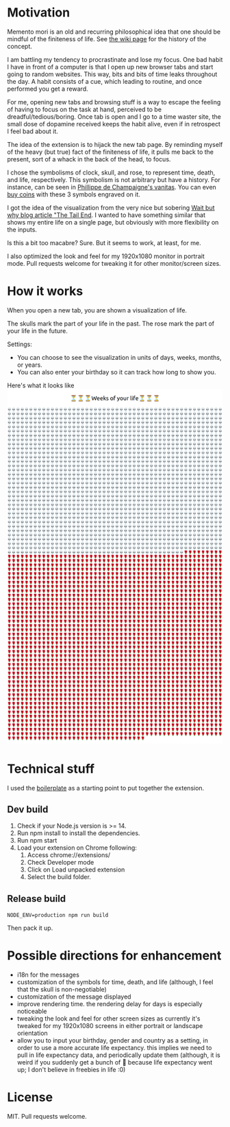 # Motivation 

Memento mori is an old and recurring philosophical idea that one should be mindful of the finiteness of life. See [the wiki page](https://en.wikipedia.org/wiki/Memento_mori#History_of_the_concept) for the history of the concept. 

I am battling my tendency to procrastinate and lose my focus. One bad habit I have in front of a computer is that I open up new browser tabs and start going to random websites. This way, bits and bits of time leaks throughout the day. A habit consists of a cue, which leading to routine, and once performed you get a reward. 

For me, opening new tabs and browsing stuff is a way to escape the feeling of having to focus on the task at hand, perceived to be dreadful/tedious/boring. Once tab is open and I go to a time waster site, the small dose of dopamine received keeps the habit alive, even if in retrospect I feel bad about it. 

The idea of the extension is to hijack the new tab page. By reminding myself of the heavy (but true) fact of the finiteness of life, it pulls me back to the present, sort of a whack in the back of the head, to focus. 

I chose the symbolisms of clock, skull, and rose, to represent time, death, and life, respectively. This symbolism is not arbitrary but have a history. For instance, can be seen in [Phillippe de Champaigne's vanitas](https://commons.wikimedia.org/wiki/File:StillLifeWithASkull.jpg). You can even [buy coins](https://store.dailystoic.com/products/memento-mori) with these 3 symbols engraved on it. 

I got the idea of the visualization from the very nice but sobering [Wait but why blog article "The Tail End](https://waitbutwhy.com/2015/12/the-tail-end.html). I wanted to have something similar that shows my entire life on a single page, but obviously with more flexibility on the inputs. 

Is this a bit too macabre? Sure. But it seems to work, at least, for me. 

I also optimized the look and feel for my 1920x1080 monitor in portrait mode. Pull requests welcome for tweaking it for other monitor/screen sizes. 

# How it works 

When you open a new tab, you are shown a visualization of life. 

The skulls mark the part of your life in the past. The rose mark the part of your life in the future. 

Settings:
* You can choose to see the visualization in units of days, weeks, months, or years. 
* You can also enter your birthday so it can track how long to show you. 

Here's what it looks like
![](./screenshot.png)

# Technical stuff 

I used the [boilerplate](https://github.com/lxieyang/chrome-extension-boilerplate-react) as a starting point to put together the extension. 

## Dev build 

1. Check if your Node.js version is >= 14.
2. Run npm install to install the dependencies.
3. Run npm start
4. Load your extension on Chrome following:
    1. Access chrome://extensions/
    2. Check Developer mode
    3. Click on Load unpacked extension
    4. Select the build folder.

## Release build

```
NODE_ENV=production npm run build
```
Then pack it up. 

# Possible directions for enhancement 
* i18n for the messages
* customization of the symbols for time, death, and life (although, I feel that the skull is non-negotiable)
* customization of the message displayed
* improve rendering time. the rendering delay for days is especially noticeable
* tweaking the look and feel for other screen sizes as currently it's tweaked for my 1920x1080 screens in either portrait or landscape orientation
* allow you to input your birthday, gender and country as a setting, in order to use a more accurate life expectancy. this implies we need to pull in life expectancy data, and periodically update them (although, it is weird if you suddenly get a bunch of 🌹 because life expectancy went up; I don't believe in freebies in life :0)

# License 

MIT. Pull requests welcome. 